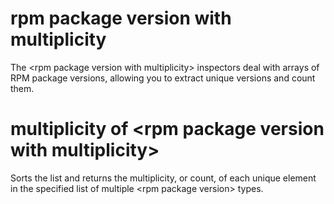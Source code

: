 # rpm package version with multiplicity

The &lt;rpm package version with multiplicity&gt; inspectors deal with arrays of RPM package versions, allowing you to extract unique versions and count them.

# multiplicity of &lt;rpm package version with multiplicity&gt;

Sorts the list and returns the multiplicity, or count, of each unique element in the specified list of multiple &lt;rpm package version&gt; types.
